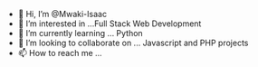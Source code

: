 - 👋 Hi, I’m @Mwaki-Isaac
- 👀 I’m interested in ...Full Stack Web Development
- 🌱 I’m currently learning ... Python
- 💞️ I’m looking to collaborate on ... Javascript and PHP projects
- 📫 How to reach me ... 

<!---
Mwaki-Isaac/Mwaki-Isaac is a ✨ special ✨ repository because its `README.md` (this file) appears on your GitHub profile.
You can click the Preview link to take a look at your changes.
--->
